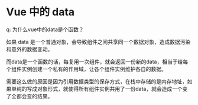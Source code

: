 # Vue 中的 data

q: 为什么vue中的data是个函数？

如果 data 是一个普通对象，会导致组件之间共享同一个数据对象，造成数据污染和意外的数据变动。

而data是一个函数的话，每复用一次组件，就会返回一份新的data，相当于给每个组件实例创建一个私有的作用域，让各个组件实例维护各自的数据。

需要这么做的原因是因为引用数据类型的保存方式，在栈中存储的是内存地址，如果单纯的写成对象形式，就使得所有组件实例共用了一份data，就会造成一个变了全都会变的结果。